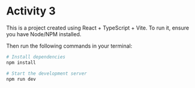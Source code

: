 # Activity 3

This is a project created using React + TypeScript + Vite. To run it, ensure you have Node/NPM installed.

Then run the following commands in your terminal:

```bash
# Install dependencies
npm install

# Start the development server
npm run dev